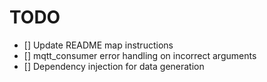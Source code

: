 # TODO
- [] Update README map instructions
- [] mqtt_consumer error handling on incorrect arguments
- [] Dependency injection for data generation


